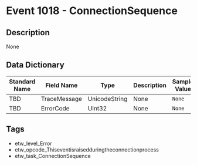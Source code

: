 # Event 1018 - ConnectionSequence

## Description
None

## Data Dictionary
|Standard Name|Field Name|Type|Description|Sample Value|
|---|---|---|---|---|
|TBD|TraceMessage|UnicodeString|None|`None`|
|TBD|ErrorCode|UInt32|None|`None`|

## Tags
* etw_level_Error
* etw_opcode_Thiseventisraisedduringtheconnectionprocess
* etw_task_ConnectionSequence